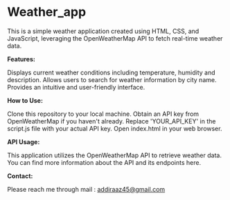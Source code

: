# Weather_app


This is a simple weather application created using HTML, CSS, and JavaScript, leveraging the OpenWeatherMap API to fetch real-time weather data.


**Features:**


Displays current weather conditions including temperature, humidity and description.
Allows users to search for weather information by city name.
Provides an intuitive and user-friendly interface.


**How to Use:**


Clone this repository to your local machine.
Obtain an API key from OpenWeatherMap if you haven't already.
Replace 'YOUR_API_KEY' in the script.js file with your actual API key.
Open index.html in your web browser.


**API Usage:**


This application utilizes the OpenWeatherMap API to retrieve weather data. You can find more information about the API and its endpoints here.


**Contact:**


Please reach me through mail : addiraaz45@gmail.com
